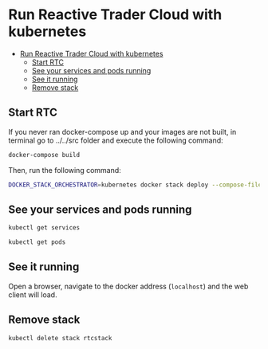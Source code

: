 # Run Reactive Trader Cloud with kubernetes

- [Run Reactive Trader Cloud with kubernetes](#run-reactive-trader-cloud-with-kubernetes)
  - [Start RTC](#start-rtc)
  - [See your services and pods running](#see-your-services-and-pods-running)
  - [See it running](#see-it-running)
  - [Remove stack](#remove-stack)

## Start RTC

If you never ran docker-compose up and your images are not built,
in terminal go to ../../src folder and execute the following command:

```bash
docker-compose build
```

Then, run the following command:

```bash
DOCKER_STACK_ORCHESTRATOR=kubernetes docker stack deploy --compose-file ./docker-compose.yml rtcstack
```

## See your services and pods running

```bash
kubectl get services
```

```bash
kubectl get pods
```

## See it running

Open a browser, navigate to the docker address (`localhost`) and the web client will load.

## Remove stack

```bash
kubectl delete stack rtcstack
```
